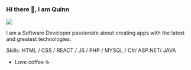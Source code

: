 ### Hi there 👋, I am Quinn
![](https://arturssmirnovs.github.io/github-profile-readme-generator/images/banner.png)

I am a Software Developer passionate about creating apps with the latest and greatest technologies. 

Skills: HTML / CSS / REACT / JS / PHP / MYSQL / C#/ ASP.NET/ JAVA

- Love coffee ☕ 





